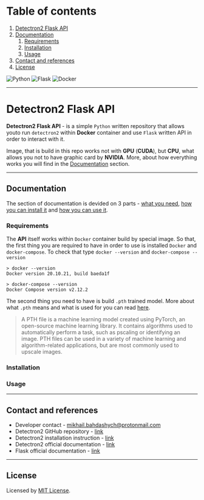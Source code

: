 # Table of contents

1. [Detectron2 Flask API](#detectron2-flask-api)
2. [Documentation](#documentation)
    1. [Requirements](#requirements)
    2. [Installation](#installation)
    3. [Usage](#usage)
3. [Contact and references](#contact-and-references)
4. [License](#license)

![Python](https://img.shields.io/badge/python-3670A0?style=for-the-badge&logo=python&logoColor=ffdd54)
![Flask](https://img.shields.io/badge/flask-%23000.svg?style=for-the-badge&logo=flask&logoColor=white)
![Docker](https://img.shields.io/badge/docker-%230db7ed.svg?style=for-the-badge&logo=docker&logoColor=white)

---

# Detectron2 Flask API

**Detectron2 Flask API** - is a simple `Python` written repository that allows youto run `detectron2` within **Docker** container and use `Flask` written API in order to interact with it.

Image, that is build in this repo works not with **GPU** (**CUDA**), but **CPU**, what allows you not to have graphic card by **NVIDIA**. More, about how everything works you will find in the [Documentation](#documentation) section.

---

## Documentation

The section of documentation is devided on 3 parts - [what you need](#requirements), [how you can install it](#installation) and [how you can use it](#usage).

### Requirements

The **API** itself works within `Docker` container build by special image. So that, the first thing you are required to have in order to use is installed `Docker` and `docker-compose`. To check that type `docker --version` and `docker-compose --version`

```
> docker --version
Docker version 20.10.21, build baeda1f
```

```
> docker-compose --version
Docker Compose version v2.12.2
```

The second thing you need to have is build `.pth` trained model. More about what `.pth` means and what is used for you can read [here](https://fileinfo.com/extension/pth).

>A PTH file is a machine learning model created using PyTorch, an open-source machine learning library. It contains algorithms used to automatically perform a task, such as pscaling or identifying an image. PTH files can be used in a variety of machine learning and algorithm-related applications, but are most commonly used to upscale images.

### Installation

### Usage

---

## Contact and references

- Developer contact - [mikhail.bahdashych@protonmail.com](mailto:mikhail.bahdashych@protonmail.com)
- Detectron2 GitHub repository - [link](https://github.com/facebookresearch/detectron2)
- Detectron2 installation instruction - [link](https://detectron2.readthedocs.io/en/latest/tutorials/install.html)
- Detectron2 official documentation - [link](https://detectron2.readthedocs.io/en/latest/index.html)
- Flask official documentation - [link](https://flask.palletsprojects.com/en/2.2.x/)

---

## License

Licensed by [MIT License](LICENSE).
